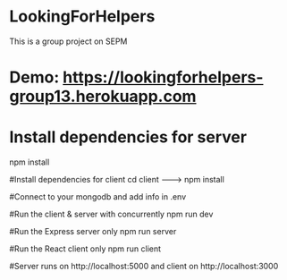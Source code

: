 # LookingForHelpers
This is a group project on SEPM

# Demo: https://lookingforhelpers-group13.herokuapp.com
# Install dependencies for server
npm install

#Install dependencies for client
cd client ---> npm install

#Connect to your mongodb and add info in .env

#Run the client & server with concurrently
npm run dev

#Run the Express server only
npm run server

#Run the React client only
npm run client

#Server runs on http://localhost:5000 and client on http://localhost:3000
